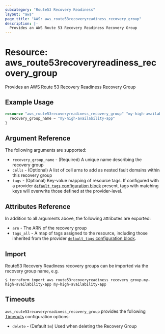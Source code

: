 ```yaml
---
subcategory: "Route53 Recovery Readiness"
layout: "aws"
page_title: "AWS: aws_route53recoveryreadiness_recovery_group"
description: |-
  Provides an AWS Route 53 Recovery Readiness Recovery Group
---
```


# Resource: aws_route53recoveryreadiness_recovery_group

Provides an AWS Route 53 Recovery Readiness Recovery Group

## Example Usage

```terraform
resource "aws_route53recoveryreadiness_recovery_group" "my-high-availability-app" {
  recovery_group_name = "my-high-availability-app"
}
```

## Argument Reference

The following arguments are supported:

* `recovery_group_name` - (Required) A unique name describing the recovery group
* `cells` - (Optional) A list of cell arns to add as nested fault domains within this recovery group
* `tags` - (Optional) Key-value mapping of resource tags. If configured with a provider [`default_tags` configuration block](/docs/providers/aws/index.html#default_tags-configuration-block) present, tags with matching keys will overwrite those defined at the provider-level.

## Attributes Reference

In addition to all arguments above, the following attributes are exported:

* `arn` - The ARN of the recovery group
* `tags_all` - A map of tags assigned to the resource, including those inherited from the provider [`default_tags` configuration block](/docs/providers/aws/index.html#default_tags-configuration-block).

## Import

Route53 Recovery Readiness recovery groups can be imported via the recovery group name, e.g.

```
$ terraform import aws_route53recoveryreadiness_recovery_group.my-high-availability-app my-high-availability-app
```

## Timeouts

`aws_route53recoveryreadiness_recovery_group` provides the following [Timeouts](https://www.terraform.io/docs/configuration/blocks/resources/syntax.html#operation-timeouts)
configuration options:

- `delete` - (Default `5m`) Used when deleting the Recovery Group
